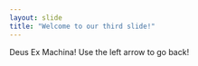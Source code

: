 ```yaml
---
layout: slide
title: "Welcome to our third slide!"
---
```

Deus Ex Machina!
Use the left arrow to go back!
